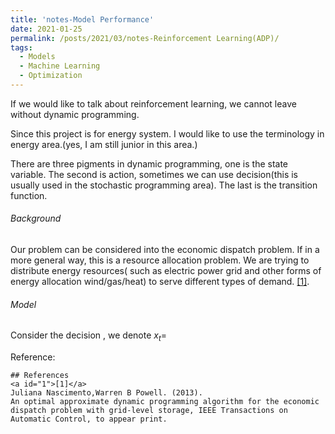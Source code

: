 ```yaml
---
title: 'notes-Model Performance'
date: 2021-01-25
permalink: /posts/2021/03/notes-Reinforcement Learning(ADP)/
tags:
  - Models
  - Machine Learning
  - Optimization
---
```


If we would like to talk about reinforcement learning, we cannot leave without dynamic programming.

Since this project is for energy system. I would like to use the terminology in energy area.(yes, I am still junior in this area.) 

There are three pigments in dynamic programming, one is the state variable. The second is action, sometimes we can use decision(this is usually used in the stochastic programming area). The last is the transition function.



###### Background

Our problem can be considered into the economic dispatch problem. If in a more general way, this is a resource allocation problem. We are trying to distribute energy resources( such as electric power grid and other forms of energy allocation wind/gas/heat) to serve different types of demand. [[1]](#1). 





###### Model

Consider the decision , we denote $x_t=$  















Reference:

```
## References
<a id="1">[1]</a> 
Juliana Nascimento,Warren B Powell. (2013). 
An optimal approximate dynamic programming algorithm for the economic dispatch problem with grid-level storage, IEEE Transactions on Automatic Control, to appear print.
```

